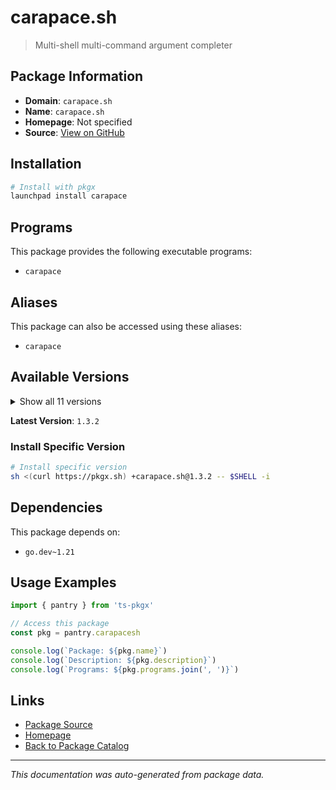 # carapace.sh

> Multi-shell multi-command argument completer

## Package Information

- **Domain**: `carapace.sh`
- **Name**: `carapace.sh`
- **Homepage**: Not specified
- **Source**: [View on GitHub](https://github.com/pkgxdev/pantry/tree/main/projects/carapace.sh/package.yml)

## Installation

```bash
# Install with pkgx
launchpad install carapace
```

## Programs

This package provides the following executable programs:

- `carapace`

## Aliases

This package can also be accessed using these aliases:

- `carapace`

## Available Versions

<details>
<summary>Show all 11 versions</summary>

- `1.3.2`, `1.3.1`, `1.3.0`, `1.2.1`, `1.2.0`
- `1.1.1`, `1.1.0`, `1.0.7`, `1.0.6`, `1.0.5`
- `1.0.4`

</details>

**Latest Version**: `1.3.2`

### Install Specific Version

```bash
# Install specific version
sh <(curl https://pkgx.sh) +carapace.sh@1.3.2 -- $SHELL -i
```

## Dependencies

This package depends on:

- `go.dev~1.21`

## Usage Examples

```typescript
import { pantry } from 'ts-pkgx'

// Access this package
const pkg = pantry.carapacesh

console.log(`Package: ${pkg.name}`)
console.log(`Description: ${pkg.description}`)
console.log(`Programs: ${pkg.programs.join(', ')}`)
```

## Links

- [Package Source](https://github.com/pkgxdev/pantry/tree/main/projects/carapace.sh/package.yml)
- [Homepage](#)
- [Back to Package Catalog](../package-catalog.md)

---

*This documentation was auto-generated from package data.*

